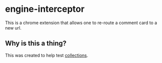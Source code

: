 # engine-interceptor

This is a chrome extension that allows one to re-route a comment card to a new url.

## Why is this a thing?

This was created to help test [collections](https://github.com/opinionlab/collections).
